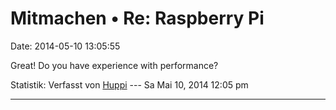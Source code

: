 Mitmachen • Re: Raspberry Pi
============================

Date: 2014-05-10 13:05:55

Great! Do you have experience with performance?

Statistik: Verfasst von
[Huppi](http://forum.yacy-websuche.de/memberlist.php?mode=viewprofile&u=86)
--- Sa Mai 10, 2014 12:05 pm

------------------------------------------------------------------------
